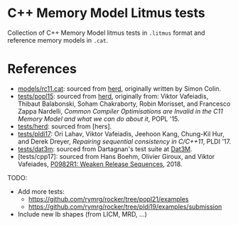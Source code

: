 C++ Memory Model Litmus tests
============================

Collection of C++ Memory Model litmus tests in `.litmus` format and reference memory models in `.cat`.

# References

- [models/rc11.cat](./models/rc11.cat): sourced from [herd], originally written by Simon Colin.
- [tests/popl15](./tests/popl15): sourced from [herd], originally from: Viktor Vafeiadis, Thibaut Balabonski, Soham Chakraborty, Robin Morisset, and Francesco Zappa Nardelli, _Common Compiler Optimisations are Invalid in the C11 Memory Model and what we can do about it_, POPL '15.
- [tests/herd](./tests/herd): sourced from [hers].
- [tests/pldi17](./tests/pld17): Ori Lahav, Viktor Vafeiadis, Jeehoon Kang, Chung-Kil Hur, and Derek Dreyer, _Repairing sequential consistency in C/C++11_, PLDI '17.
- [tests/dat3m](./tests/dat3m): sourced from Dartagnan's test suite at [Dat3M](https://github.com/hernanponcedeleon/Dat3M).
- [tests/cpp17]: sourced from Hans Boehm, Olivier Giroux, and Viktor Vafeiades, [P0982R1: Weaken Release Sequences](https://www.open-std.org/jtc1/sc22/wg21/docs/papers/2018/p0982r1.html), 2018.

[herd]: https://github.com/herd/herdtools7

TODO:
- Add more tests:
  - https://github.com/rymrg/rocker/tree/popl21/examples
  - https://github.com/rymrg/rocker/tree/pldi19/examples/submission
- Include new lb shapes (from LICM, MRD, ...)
